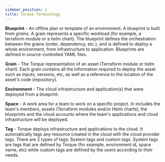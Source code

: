 ```yaml
---
sidebar_position: 1
title: Torque Terminology
---
```


**Blueprint** - An offline plan or template of an environment. A blueprint is built from *grains*. A grain represents a specific workload (for example, a terraform module or a helm chart). The blueprint defines the orchestration between the grains (order, dependency, etc.), and is defined to deploy a whole environment, from infrastructure to application. Blueprints are defined in source-controlled YAML files.

**Grain** - The Torque representation of an asset (Terraform module or helm chart). Each grain contains all the information required to deploy the asset such as inputs, versions, etc, as well as a reference to the location of the asset's code (repository).

**Environment** - The cloud infrastructure and application(s) that were deployed from a blueprint.

**Space** - A work area for a team to work on a specific project. In includes the team's members, assets (Terraform modules and/or Helm charts), the blueprints and the cloud accounts where the team's applications and cloud infrastructure will be deployed. 

**Tag** - Torque deploys infrastructure and applications to the cloud. It automatically tags any resource created in the cloud with the cloud provider tags. There are 2 types of tags: System tags and custom tags. System tags are tags that are defined by Torque (for example, environment id, space name, etc) while custom tags are defined by the users according to their needs. 